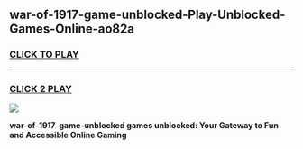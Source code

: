 
## war-of-1917-game-unblocked-Play-Unblocked-Games-Online-ao82a
<h3>
<a href="https://premium76.site?title=war-of-1917-game-unblocked&ref=25A">CLICK TO PLAY</a></h3>
<hr>

<h3>
<a href="https://premium76.site?title=war-of-1917-game-unblocked&ref=25A">CLICK 2 PLAY</a>
  
</h3>

<a href="https://premium76.site?title=war-of-1917-game-unblocked&ref=25A"><img src="https://clearcache.store/games.png"></a>


**war-of-1917-game-unblocked games unblocked: Your Gateway to Fun and Accessible Online Gaming**
